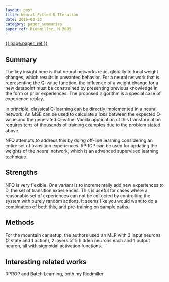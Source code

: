 ```yaml
---
layout: post
title: Neural Fitted Q Iteration 
date: 2016-03-23
category: paper_summaries
paper_ref: Riedmiller, M 2005
---
```


[{{ page.paper_ref }}](http://ml.informatik.uni-freiburg.de/_media/publications/rieecml05.pdf)

## Summary ##
The key insight here is that neural networks react globally to local weight changes, which results in unwanted behavior. For a neural network that is representing the Q-value function, the influence of a weight change for a new datapoint must be constrained by presenting previous knowledge in the form or prior experiences. The proposed algorithm is a special case of experience replay. 

In principle, classical Q-learning can be directly implemented in a neural network. An MSE can be used to calculate a loss between the expected Q-value and the generated Q-value. Vanilla application of this transformation requires tens of thousands of training examples due to the problem stated above. 

NFQ attempts to address this by doing off-line learning considering an entire set of transition experiences. RPROP can be used for updating the weights of the neural network, which is an advanced supervised learning technique.  

## Strengths ## 

NFQ is very flexible. One variant is to incrementally add new experiences to D, the set of transition experiences. This is useful for cases where a reasonable set of experiences can not be collected by controlling the system with purely random actions. It seems like you would want to do a combination of both this, and pre-training on sample paths. 

## Methods ##
For the mountain car setup, the authors used an MLP with 3 input neurons (2 state and 1 action), 2 layers of 5 hidden neurons each and 1 output neuron, all with sigmoidal activation functions.  

## Interesting related works ## 

RPROP and Batch Learning, both my Riedmiller

